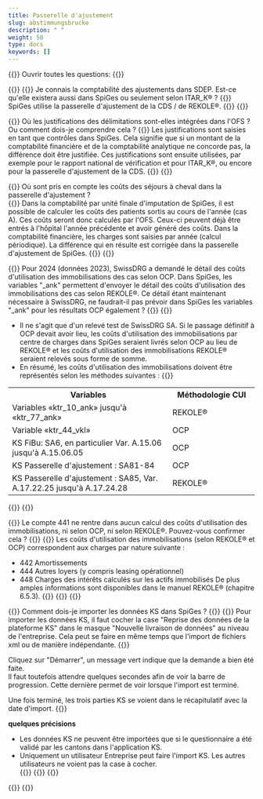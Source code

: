 ```yaml
---
title: Passerelle d'ajustement  
slug: abstimmungsbrucke
description: " "
weight: 50
type: docs
keywords: []
---
```


{{<faqBlock>}}
Ouvrir toutes les questions: {{<collapsibleGroupCommand groupId="abstimmungsbrucke">}}

{{<numberedList>}}
{{<listItem>}}
Je connais la comptabilité des ajustements dans SDEP. Est-ce qu'elle existera aussi dans SpiGes ou seulement selon ITAR_K® ?
{{<collapsibleBlock groupId="abstimmungsbrucke">}}
SpiGes utilise la passerelle d'ajustement de la CDS / de REKOLE®.
{{</collapsibleBlock>}}
{{</listItem>}}

{{<listItem>}}
Où les justifications des délimitations sont-elles intégrées dans l'OFS ? Ou comment dois-je comprendre cela ?
{{<collapsibleBlock groupId="abstimmungsbrucke">}}
Les justifications sont saisies en tant que contrôles dans SpiGes. Cela signifie que si un montant de la comptabilité financière et de la comptabilité analytique ne concorde pas, la différence doit être justifiée. Ces justifications sont ensuite utilisées, par exemple pour le rapport national de vérification et pour ITAR_K®, ou encore pour la passerelle d'ajustement de la CDS.
{{</collapsibleBlock>}}
{{</listItem>}}

{{<listItem>}}
Où sont pris en compte les coûts des séjours à cheval dans la passerelle d'ajustement ?  
{{<collapsibleBlock groupId="abstimmungsbrucke">}}
Dans la comptabilité par unité finale d'imputation de SpiGes, il est possible de calculer les coûts des patients sortis au cours de l'année (cas A). Ces coûts seront donc calculés par l'OFS. Ceux-ci peuvent déjà être entrés à l'hôpital l'année précédente et avoir généré des coûts. Dans la comptabilité financière, les charges sont saisies par année (calcul périodique). La différence qui en résulte est corrigée dans la passerelle d'ajustement de SpiGes.
{{</collapsibleBlock>}}
{{</listItem>}}

{{<listItem>}}
Pour 2024 (données 2023), SwissDRG a demandé le détail des coûts d'utilisation des immobilisations des cas selon OCP. Dans SpiGes, les variables "_ank" permettent d'envoyer le détail des coûts d'utilisation des immobilisations des cas selon REKOLE®.
Ce détail étant maintenant nécessaire à SwissDRG, ne faudrait-il pas prévoir dans SpiGes les variables "_ank" pour les résultats OCP également ?
{{<collapsibleBlock groupId="abstimmungsbrucke">}}
{{<markdown>}}

- Il ne s'agit que d'un relevé test de SwissDRG SA. Si le passage définitif à OCP devait avoir lieu, les coûts d'utilisation des immobilisations par centre de charges dans SpiGes seraient livrés selon OCP au lieu de REKOLE® et les coûts d'utilisation des immobilisations REKOLE® seraient relevés sous forme de somme.
- En résumé, les coûts d'utilisation des immobilisations doivent être représentés selon les méthodes suivantes :
{{</markdown>}}

<table class="w-100">
  <tr>
    <th style="width:65%"> Variables </div></th>
    <th> Méthodologie CUI </th>
  </tr>
  <tr>
    <td> Variables «ktr_10_ank» jusqu'à «ktr_77_ank» </td>
    <td> REKOLE® </td>
  </tr>
  <tr>
    <td> Variable «ktr_44_vkl» </td>
    <td> OCP </td>
  </tr>
  <tr>
    <td> KS FiBu: SA6, en particulier Var. A.15.06 jusqu'à A.15.06.05
 </td>
    <td> OCP </td>
  </tr>
  <tr>
    <td> KS Passerelle d'ajustement : SA81-84
 </td>
    <td> OCP </td>
  </tr>
  <tr>
    <td> KS Passerelle d'ajustement : SA85, Var. A.17.22.25 jusqu'à A.17.24.28
 </td>
    <td> REKOLE® </td>
  </tr>
</table>
{{</collapsibleBlock>}}
{{</listItem>}}

{{<listItem>}}
Le compte 441 ne rentre dans aucun calcul des coûts d'utilisation des immobilisations, ni selon OCP, ni selon REKOLE®. Pouvez-vous confirmer cela ?
{{<collapsibleBlock groupId="abstimmungsbrucke">}}
{{<markdown>}}
Les coûts d'utilisation des immobilisations (selon REKOLE® et OCP) correspondent aux charges par nature suivante :

- 442 Amortissements
- 444 Autres loyers (y compris leasing opérationnel)
- 448 Charges des intérêts calculés sur les actifs immobilisés
De plus amples informations sont disponibles dans le manuel REKOLE® (chapitre 6.5.3).
{{</markdown>}}
{{</collapsibleBlock>}}
{{</listItem>}}

{{<listItem>}}
Comment dois-je importer les données KS dans SpiGes ?
{{<collapsibleBlock groupId="abstimmungsbrucke">}}
{{<markdown>}}
Pour importer les données KS, il faut cocher la case "Reprise des données de la plateforme KS" dans le masque "Nouvelle livraison de données" au niveau de l'entreprise. Cela peut se faire en même temps que l'import de fichiers xml ou de manière indépendante.
{{<insertImage image="KS_f.png" class="edge max-w-90">}}

Cliquez sur "Démarrer", un message vert indique que la demande a bien été faite.  
Il faut toutefois attendre quelques secondes afin de voir la barre de progression. Cette dernière permet de voir lorsque l'import est terminé.  

Une fois terminé, les trois parties KS se voient dans le récapitulatif avec la date d'import.
{{<insertImage image="KS_Teil_f.png" class="edge max-w-90">}}  

**quelques précisions**
- Les données KS ne peuvent être importées que si le questionnaire a été validé par les cantons dans l'application KS.
- Uniquement un utilisateur Entreprise peut faire  l'import KS. Les autres utilisateurs ne voient pas la case à cocher.  
{{</markdown>}}
{{</collapsibleBlock>}}
{{</listItem>}}

{{</numberedList>}}
{{</faqBlock>}}
